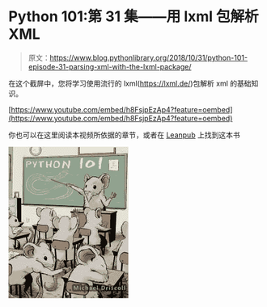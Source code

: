 # Python 101:第 31 集——用 lxml 包解析 XML

> 原文：<https://www.blog.pythonlibrary.org/2018/10/31/python-101-episode-31-parsing-xml-with-the-lxml-package/>

在这个截屏中，您将学习使用流行的 lxml(https://lxml.de/)包解析 xml 的基础知识。

[https://www.youtube.com/embed/h8FsjpEzAp4?feature=oembed](https://www.youtube.com/embed/h8FsjpEzAp4?feature=oembed)

你也可以在这里阅读本视频所依据的章节，或者在 [Leanpub](https://leanpub.com/python_101) 上找到这本书

[![](img/4ae2f9205f7dc936a68034f424df112f.png)]( https://leanpub.com/python_101)